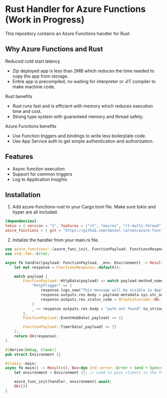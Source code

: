# Rust Handler for Azure Functions (Work in Progress)

This repository contains an Azure Functions handler for Rust.

## Why Azure Functions and Rust

Reduced cold start latency

- Zip deployed app is less than 2MB which reduces the time needed to copy the app from storage.
- Entire app is precompiled, no waiting for interpreter or JIT compiler to make machine code.

Rust benefits

- Rust runs fast and is efficient with memory which reduces execution time and cost.
- Strong type system with guaranteed memory and thread safety.

Azure Functions benefits

- Use Function triggers and bindings to write less boilerplate code.
- Use App Service auth to get simple authentication and authorization.

## Features

- Async function execution
- Support for common triggers
- Log to Application Insights

## Installation

1. Add azure-functions-rust to your Cargo.toml file. Make sure tokio and hyper are all included.

```toml
[dependencies]
tokio = { version = "1", features = ["rt", "macros", "rt-multi-thread"] }
azure_functions = { git = "https://github.com/daniel-larsen/azure-functions-rust", branch = "main" }

```

2. Initalize the handler from your main.rs file.

```rust
use azure_functions::{azure_func_init, FunctionPayload, FunctionsResponse, HttpStatusCode};
use std::fmt::Error;

async fn handler(payload: FunctionPayload, _env: Environment) -> Result<FunctionsResponse, Error> {
    let mut response = FunctionsResponse::default();

    match payload {
        FunctionPayload::HttpData(payload) => match payload.method_name() {
            "HttpTrigger" => {
                response.logs_new("This message will be visible in Application Insights");
                response.outputs.res.body = payload.metadata.sys.utc_now.to_string();
                response.outputs.res.status_code = HttpStatusCode::Ok;
            }
            _ => response.outputs.res.body = "path not found".to_string(),
        },
        FunctionPayload::EventHubData(_payload) => {}

        FunctionPayload::TimerData(_payload) => {}
    };
    return Ok(response);
}

#[derive(Debug, Clone)]
pub struct Environment {}

#[tokio::main]
async fn main() -> Result<(), Box<dyn std::error::Error + Send + Sync>> {
    let environment = Environment {}; // used to pass clients to the function handlers

    azure_func_init(handler, environment).await;
    Ok(())
}

```
